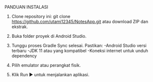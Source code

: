 PANDUAN INSTALASI
1. Clone repository ini:
   git clone https://github.com/utami12345/NotesApp.git
atau download ZIP dan ekstrak.

2. Buka folder proyek di Android Studio.

3. Tunggu proses Gradle Sync selesai.
Pastikan:
-Android Studio versi terbaru
-JDK 11 atau yang kompatibel
-Koneksi internet untuk unduh dependency

4. Pilih emulator atau perangkat fisik.

5. Klik Run ▶ untuk menjalankan aplikasi.
